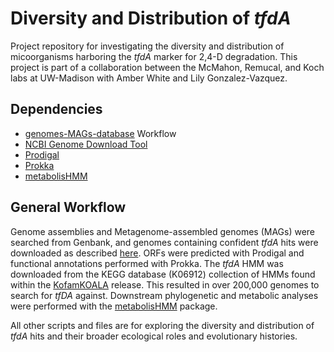 # Diversity and Distribution of _tfdA_
 
 Project repository for investigating the diversity and distribution of micoorganisms harboring the _tfdA_ marker for 2,4-D degradation. This project is part of a collaboration between the McMahon, Remucal, and Koch labs at UW-Madison with Amber White and Lily Gonzalez-Vazquez. 

## Dependencies 

- [genomes-MAGs-database](https://github.com/elizabethmcd/genomes-MAGs-database) Workflow
- [NCBI Genome Download Tool](https://github.com/kblin/ncbi-genome-download)
- [Prodigal](https://github.com/hyattpd/Prodigal)
- [Prokka](https://github.com/tseemann/prokka) 
- [metabolisHMM](https://github.com/elizabethmcd/metabolisHMM)

## General Workflow 

Genome assemblies and Metagenome-assembled genomes (MAGs) were searched from Genbank, and genomes containing confident _tfdA_ hits were downloaded as described [here](https://github.com/elizabethmcd/genomes-MAGs-database). ORFs were predicted with Prodigal and functional annotations performed with Prokka. The _tfdA_ HMM was downloaded from the KEGG database (K06912) collection of HMMs found within the [KofamKOALA](https://www.genome.jp/tools/kofamkoala/) release. This resulted in over 200,000 genomes to search for _tfDA_ against. Downstream phylogenetic and metabolic analyses were performed with the [metabolisHMM](https://github.com/elizabethmcd/metabolisHMM) package. 

All other scripts and files are for exploring the diversity and distribution of _tfdA_ hits and their broader ecological roles and evolutionary histories.